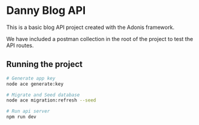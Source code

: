 # Danny Blog API

This is a basic blog API project created with the Adonis framework.

We have included a postman collection in the root of the project to test the API routes.

## Running the project

``` bash
# Generate app key
node ace generate:key

# Migrate and Seed database
node ace migration:refresh --seed

# Run api server
npm run dev
```
